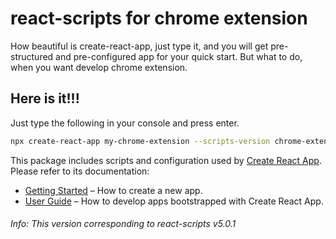 # react-scripts for chrome extension

How beautiful is create-react-app, just type it, and you will get pre-structured and pre-configured app for your quick start. But what to do, when you want develop chrome extension. 

## Here is it!!!

Just type the following in your console and press enter.

```sh
npx create-react-app my-chrome-extension --scripts-version chrome-extension-react-scripts --template extension-typescript
```



This package includes scripts and configuration used by [Create React App](https://github.com/facebook/create-react-app).
Please refer to its documentation:

- [Getting Started](https://facebook.github.io/create-react-app/docs/getting-started) – How to create a new app.
- [User Guide](https://facebook.github.io/create-react-app/) – How to develop apps bootstrapped with Create React App.

###### Info: This version corresponding to react-scripts v5.0.1